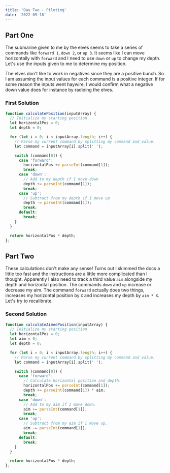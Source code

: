 ```yaml
---
title: 'Day Two - Piloting'
date: '2022-09-18'
---
```


## Part One

The submarine given to me by the elves seems to take a series of commands like `forward 1`, `down 2`, or `up 3`. It seems like I can move horizontally with `forward` and I need to use `down` or `up` to change my depth. Let's use the inputs given to me to determine my position.

The elves don't like to work in negatives since they are a positive bunch. So I am assuming the input values for each command is a positive integer. If for some reason the inputs went haywire, I would confirm what a negative down value does for instance by radioing the elves.

### First Solution

```js
function calculatePosition(inputArray) {
  // Initialize my starting position.
  let horizontalPos = 0;
  let depth = 0;

  for (let i = 0; i < inputArray.length; i++) {
    // Parse my current command by splitting my command and value.
    let command = inputArray[i].split(' ');

    switch (command[0]) {
      case 'forward':
        horizontalPos += parseInt(command[1]);
        break;
      case 'down':
        // Add to my depth if I move down
        depth += parseInt(command[1]);
        break;
      case 'up':
        // Subtract from my depth if I move up
        depth -= parseInt(command[1]);
        break;
      default:
        break;
    }
  }

  return horizontalPos * depth;
};
```

## Part Two

These calculations don't make any sense! Turns out I skimmed the docs a little too fast and the instructions are a little more complicated than I thought. Apparently I also need to track a third value `aim` alongside my depth and horizontal position. The commands `down` and `up` increase or decrease my aim. The command `forward` actually does two things, increases my horizontal position by `X` and increases my depth by `aim * X`. Let's try to recalibrate.

### Second Solution

```js
function calculateAimedPosition(inputArray) {
  // Initialize my starting position.
  let horizontalPos = 0;
  let aim = 0;
  let depth = 0;

  for (let i = 0; i < inputArray.length; i++) {
    // Parse my current command by splitting my command and value.
    let command = inputArray[i].split(' ');

    switch (command[0]) {
      case 'forward':
        // Calculate horizontal position and depth.
        horizontalPos += parseInt(command[1]);
        depth += parseInt(command[1]) * aim;
        break;
      case 'down':
        // Add to my aim if I move down.
        aim += parseInt(command[1]);
        break;
      case 'up':
        // Subtract from my aim if I move up.
        aim -= parseInt(command[1]);
        break;
      default:
        break;
    }
  }

  return horizontalPos * depth;
};
```
